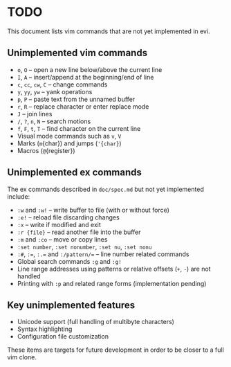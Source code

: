 # TODO

This document lists vim commands that are not yet implemented in evi.

## Unimplemented vim commands

- `o`, `O` – open a new line below/above the current line
- `I`, `A` – insert/append at the beginning/end of line
- `c`, `cc`, `cw`, `C` – change commands
- `y`, `yy`, `yw` – yank operations
- `p`, `P` – paste text from the unnamed buffer
- `r`, `R` – replace character or enter replace mode
- `J` – join lines
- `/`, `?`, `n`, `N` – search motions
- `f`, `F`, `t`, `T` – find character on the current line
- Visual mode commands such as `v`, `V`
- Marks (`m`{char}) and jumps (`'{char}`)
- Macros (`@`{register})

## Unimplemented ex commands

The ex commands described in `doc/spec.md` but not yet implemented include:

- `:w` and `:w!` – write buffer to file (with or without force)
- `:e!` – reload file discarding changes
- `:x` – write if modified and exit
- `:r {file}` – read another file into the buffer
- `:m` and `:co` – move or copy lines
- `:set number`, `:set nonumber`, `:set nu`, `:set nonu`
- `:#`, `:=`, `:.=` and `:/pattern/=` – line number related commands
- Global search commands `:g` and `:g!`
- Line range addresses using patterns or relative offsets (`+`, `-`) are not handled
- Printing with `:p` and related range forms (implementation pending)

## Key unimplemented features

- Unicode support (full handling of multibyte characters)
- Syntax highlighting
- Configuration file customization

These items are targets for future development in order to be closer to a full vim clone.

